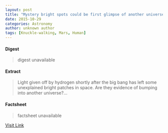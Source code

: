 ```yaml
---
layout: post
title: "Mystery bright spots could be first glimpse of another universe"
date: 2015-10-29
categories: Astronomy
author: unknown author
tags: [Knuckle-walking, Mars, Human]
---
```



#### Digest
>digest unavailable

#### Extract
>Light given off by hydrogen shortly after the big bang has left some unexplained bright patches in space. Are they evidence of bumping into another universe?...

#### Factsheet
>factsheet unavailable

[Visit Link](http://feeds.newscientist.com/c/749/f/10898/s/4b0c9457/sc/28/l/0M0Snewscientist0N0Carticle0Cmystery0Ebright0Espots0Ecould0Ebe0Efirst0Eglimpse0Eof0Eanother0Euniverse0C/story01.htm)


